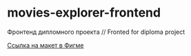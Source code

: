 # movies-explorer-frontend
Фронтенд дипломного проекта // Fronted for diploma project


[Ссылка на макет в Фигме](https://drive.google.com/drive/folders/1OFROUnXZKQvoaR4yGTWd1K7OsoRrQBRe?usp=sharing)